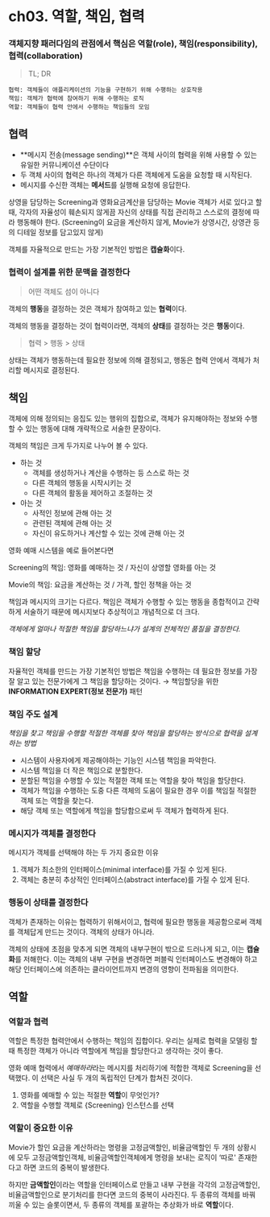 # ch03. 역할, 책임, 협력

### 객체지향 패러다임의 관점에서 핵심은 역할(role), 책임(responsibility), 협력(collaboration)
> TL; DR

```
협력: 객체들이 애플리케이션의 기능을 구현하기 위해 수행하는 상호작용
책임: 객체가 협력에 참여하기 위해 수행하는 로직
역할: 객체들이 협력 안에서 수행하는 책임들의 모임
```

## 협력

- **메시지 전송(message sending)**은 객체 사이의 협력을 위해 사용할 수 있는 유일한 커뮤니케이션 수단이다
- 두 객체 사이의 협력은 하나의 객체가 다른 객체에게 도움을 요청할 때 시작된다.
- 메시지를 수신한 객체는 **메서드**를 실행해 요청에 응답한다.

상영을 담당하는 Screening과 영화요금계산을 담당하는 Movie 객체가 서로 있다고 할 때, 각자의 자율성이 훼손되지 않게끔 자신의 상태를 직접 관리하고 스스로의 결정에 따라 행동해야 한다. (Screening이 요금을 계산하지 않게, Movie가 상영시간, 상영관 등의 디테일 정보를 담고있지 않게)

객체를 자율적으로 만드는 가장 기본적인 방법은 **캡슐화**이다. 

### 협력이 설계를 위한 문맥을 결정한다

> 어떤 객체도 섬이 아니다
> 

객체의 **행동**을 결정하는 것은 객체가 참여하고 있는 **협력**이다.

객체의 행동을 결정하는 것이 협력이라면, 객체의 **상태**를 결정하는 것은 **행동**이다.

> 협력 > 행동 > 상태
> 

상태는 객체가 행동하는데 필요한 정보에 의해 결정되고, 행동은 협력 안에서 객체가 처리할 메시지로 결정된다.

## 책임

객체에 의해 정의되는 응집도 있는 행위의 집합으로, 객체가 유지해야하는 정보와 수행할 수 있는 행동에 대해 개략적으로 서술한 문장이다.

객체의 책임은 크게 두가지로 나누어 볼 수 있다.

- 하는 것
    - 객체를 생성하거나 계산을 수행하는 등 스스로 하는 것
    - 다른 객체의 행동을 시작시키는 것
    - 다른 객체의 활동을 제어하고 조절하는 것
- 아는 것
    - 사적인 정보에 관해 아는 것
    - 관련된 객체에 관해 아는 것
    - 자신이 유도하거나 계산할 수 있는 것에 관해 아는 것

영화 예매 시스템을 예로 들어본다면 

Screening의 책임: 영화를 예매하는 것 / 자신이 상영할 영화를 아는 것

Movie의 책임: 요금을 계산하는 것 / 가격, 할인 정책을 아는 것

책임과 메시지의 크기는 다르다. 책임은 객체가 수행할 수 있는 행동을 종합적이고 간략하게 서술하기 때문에 메시지보다 추상적이고 개념적으로 더 크다.

*객체에게 얼마나 적절한 책임을 할당하느냐가 설계의 전체적인 품질을 결정한다.*

### 책임 할당

자율적인 객체를 만드는 가장 기본적인 방법은 책임을 수행하는 데 필요한 정보를 가장 잘 알고 있는 전문가에게 그 책임을 할당하는 것이다. → 책임할당을 위한 **INFORMATION EXPERT(정보 전문가)** 패턴

### 책임 주도 설계

*책임을 찾고 책임을 수행할 적절한 객체를 찾아 책임을 할당하는 방식으로 협력을 설계하는 방법*

- 시스템이 사용자에게 제공해야하는 기능인 시스템 책임을 파악한다.
- 시스템 책임을 더 작은 책임으로 분할한다.
- 분할된 책임을 수행할 수 있는 적절한 객체 또는 역할을 찾아 책임을 할당한다.
- 객체가 책임을 수행하는 도중 다른 객체의 도움이 필요한 경우 이를 책임질 적절한 객체 또는 역할을 찾는다.
- 해당 객체 또는 역할에게 책임을 할당함으로써 두 객체가 협력하게 된다.

### 메시지가 객체를 결정한다

메시지가 객체를 선택해야 하는 두 가지 중요한 이유

1. 객체가 최소한의 인터페이스(minimal interface)를 가질 수 있게 된다.
2. 객체는 충분히 추상적인 인터페이스(abstract interface)를 가질 수 있게 된다.

### 행동이 상태를 결정한다

객체가 존재하는 이유는 협력하기 위해서이고, 협력에 필요한 행동을 제공함으로써 객체를 객체답게 만드는 것이다. 객체의 상태가 아니라.

객체의 상태에 초점을 맞추게 되면 객체의 내부구현이 밖으로 드러나게 되고, 이는 **캡슐화**를 저해한다. 이는 객체의 내부 구현을 변경하면 퍼블릭 인터페이스도 변경해야 하고 해당 인터페이스에 의존하는 클라이언트까지 변경의 영향이 전파됨을 의미한다.

## 역할

### 역할과 협력

역할은 특정한 협력안에서 수행하는 책임의 집합이다. 우리는 실제로 협력을 모델링 할 때 특정한 객체가 아니라 역할에게 책임을 할당한다고 생각하는 것이 좋다.

영화 예매 협력에서 *예매하라*라는 메시지를 처리하기에 적합한 객체로 Screening을 선택했다. 이 선택은 사실 두 개의 독립적인 단계가 합쳐진 것이다.

1. 영화를 예매할 수 있는 적절한 **역할**이 무엇인가?
2. 역할을 수행할 객체로 {Screening} 인스턴스를 선택

### 역할이 중요한 이유

Movie가 할인 요금을 계산하라는 명령을 고정금액할인, 비율금액할인 두 개의 상황시에 모두 고정금액할인객체, 비율금액할인객체에게 명령을 보내는 로직이 ‘따로' 존재한다고 하면 코드의 중복이 발생한다.

하지만 **금액할인**이라는 역할을 인터페이스로 만들고 내부 구현을 각각의 고정금액할인, 비율금액할인으로 분기처리를 한다면 코드의 중복이 사라진다. 두 종류의 객체를 바꿔 끼울 수 있는 슬롯이면서, 두 종류의 객체를 포괄하는 추상화가 바로 **역할**이다.
